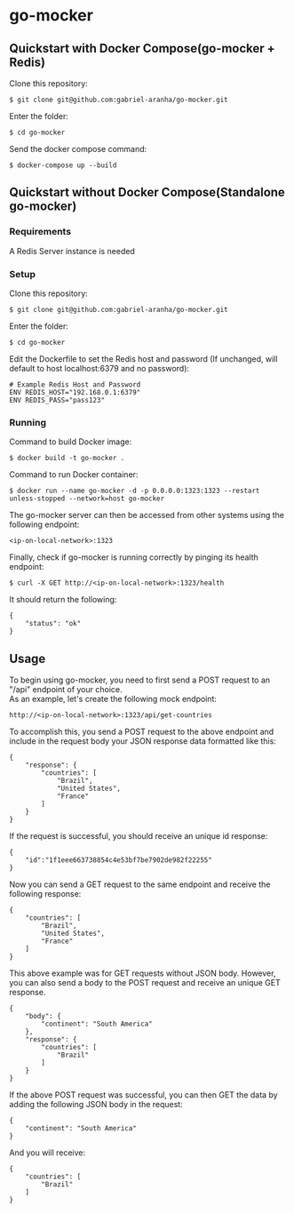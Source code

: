 # go-mocker

## Quickstart with Docker Compose(go-mocker + Redis)
Clone this repository:
```
$ git clone git@github.com:gabriel-aranha/go-mocker.git
```
Enter the folder:
```
$ cd go-mocker
```
Send the docker compose command:
```
$ docker-compose up --build
```

## Quickstart without Docker Compose(Standalone go-mocker)
### Requirements
A Redis Server instance is needed

### Setup
Clone this repository:
```
$ git clone git@github.com:gabriel-aranha/go-mocker.git
```
Enter the folder:
```
$ cd go-mocker
```
Edit the Dockerfile to set the Redis host and password (If unchanged, will default to  host localhost:6379 and no password):
```
# Example Redis Host and Password
ENV REDIS_HOST="192.168.0.1:6379"
ENV REDIS_PASS="pass123"
```

### Running
Command to build Docker image:
```
$ docker build -t go-mocker .
```
Command to run Docker container:
```
$ docker run --name go-mocker -d -p 0.0.0.0:1323:1323 --restart unless-stopped --network=host go-mocker
```
The go-mocker server can then be accessed from other systems using the following endpoint:
```
<ip-on-local-network>:1323
```

Finally, check if go-mocker is running correctly by pinging its health endpoint:
```
$ curl -X GET http://<ip-on-local-network>:1323/health
```
It should return the following:
```
{
    "status": "ok"
}
```

## Usage
To begin using go-mocker, you need to first send a POST request to an "/api" endpoint of your choice.  
As an example, let's create the following mock endpoint:
```
http://<ip-on-local-network>:1323/api/get-countries
```
To accomplish this, you send a POST request to the above endpoint and include in the request body your JSON response data formatted like this:
```
{
    "response": {
        "countries": [
            "Brazil",
            "United States",
            "France"
        ]
    }
}
```
If the request is successful, you should receive an unique id response:
```
{
    "id":"1f1eee663738854c4e53bf7be7902de982f22255"
}
```
Now you can send a GET request to the same endpoint and receive the following response:
```
{
    "countries": [
        "Brazil",
        "United States",
        "France"
    ]
}
```

This above example was for GET requests without JSON body. However, you can also send a body to the POST request and receive an unique GET response.
```
{
    "body": {
        "continent": "South America"
    },
    "response": {
        "countries": [
            "Brazil"
        ]
    }
}
```

If the above POST request was successful, you can then GET the data by adding the following JSON body in the request:
```
{
    "continent": "South America"
}
```
And you will receive:
```
{
    "countries": [
        "Brazil"
    ]
}
```